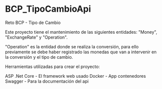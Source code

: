 # BCP_TipoCambioApi
Reto BCP - Tipo de Cambio

Este proyecto tiene el mantenimiento de las siguientes entidades: "Money", "ExchangeRate" y "Operation".

"Operation" es la entidad donde se realiza la conversión, para ello previamente se debe haber registrado las monedas que van a intervenir en la conversión y el tipo de cambio.

Herramientas utilizadas para crear el proyecto:

ASP .Net Core - El framework web usado
Docker - App contenedores
Swagger - Para la documentación del api
